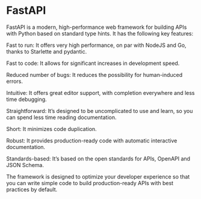 # FastAPI
FastAPI is a modern, high-performance web framework for building APIs with Python based on standard type hints. It has the following key features:

Fast to run: It offers very high performance, on par with NodeJS and Go, thanks to Starlette and pydantic.
 
Fast to code: It allows for significant increases in development speed.

Reduced number of bugs: It reduces the possibility for human-induced errors.

Intuitive: It offers great editor support, with completion everywhere and less time debugging.

Straightforward: It’s designed to be uncomplicated to use and learn, so you can spend less time reading documentation.

Short: It minimizes code duplication.

Robust: It provides production-ready code with automatic interactive documentation.

Standards-based: It’s based on the open standards for APIs, OpenAPI and JSON Schema.

The framework is designed to optimize your developer experience so that you can write simple code to build production-ready APIs with best practices by default.